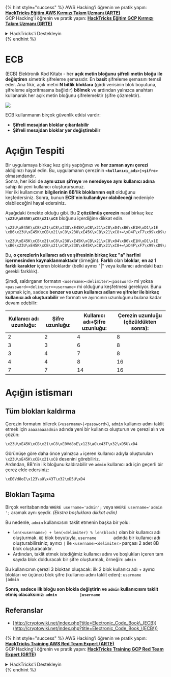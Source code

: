 {% hint style="success" %}
AWS Hacking'i öğrenin ve pratik yapın:<img src="/.gitbook/assets/arte.png" alt="" data-size="line">[**HackTricks Eğitim AWS Kırmızı Takım Uzmanı (ARTE)**](https://training.hacktricks.xyz/courses/arte)<img src="/.gitbook/assets/arte.png" alt="" data-size="line">\
GCP Hacking'i öğrenin ve pratik yapın: <img src="/.gitbook/assets/grte.png" alt="" data-size="line">[**HackTricks Eğitim GCP Kırmızı Takım Uzmanı (GRTE)**<img src="/.gitbook/assets/grte.png" alt="" data-size="line">](https://training.hacktricks.xyz/courses/grte)

<details>

<summary>HackTricks'i Destekleyin</summary>

* [**abonelik planlarını**](https://github.com/sponsors/carlospolop) kontrol edin!
* **💬 [**Discord grubuna**](https://discord.gg/hRep4RUj7f) veya [**telegram grubuna**](https://t.me/peass) katılın ya da **Twitter'da** 🐦 [**@hacktricks\_live**](https://twitter.com/hacktricks\_live)**'i takip edin.**
* **Hacking ipuçlarını paylaşmak için** [**HackTricks**](https://github.com/carlospolop/hacktricks) ve [**HackTricks Cloud**](https://github.com/carlospolop/hacktricks-cloud) github reposuna PR gönderin.

</details>
{% endhint %}


# ECB

(ECB) Elektronik Kod Kitabı - her **açık metin bloğunu** **şifreli metin bloğu ile** **değiştiren** simetrik şifreleme şemasıdır. En **basit** şifreleme şemasını temsil eder. Ana fikir, açık metni **N bitlik bloklara** (girdi verisinin blok boyutuna, şifreleme algoritmasına bağlıdır) **bölmek** ve ardından yalnızca anahtarı kullanarak her açık metin bloğunu şifrelemektir (şifre çözmektir).

![](https://upload.wikimedia.org/wikipedia/commons/thumb/e/e6/ECB_decryption.svg/601px-ECB_decryption.svg.png)

ECB kullanmanın birçok güvenlik etkisi vardır:

* **Şifreli mesajdan bloklar çıkarılabilir**
* **Şifreli mesajdan bloklar yer değiştirebilir**

# Açığın Tespiti

Bir uygulamaya birkaç kez giriş yaptığınızı ve **her zaman aynı çerezi** aldığınızı hayal edin. Bu, uygulamanın çerezinin **`<kullanıcı_adı>|<şifre>`** olmasındandır.\
Sonra, her ikisi de **aynı uzun şifreye** ve **neredeyse** **aynı** **kullanıcı adına** sahip iki yeni kullanıcı oluşturursunuz.\
Her iki kullanıcının **bilgilerinin** **8B'lik bloklarının** **eşit** olduğunu keşfedersiniz. Sonra, bunun **ECB'nin kullanılıyor olabileceği** nedeniyle olabileceğini hayal edersiniz.

Aşağıdaki örnekte olduğu gibi. Bu **2 çözülmüş çerezin** nasıl birkaç kez **`\x23U\xE45K\xCB\x21\xC8`** bloğunu içerdiğine dikkat edin.
```
\x23U\xE45K\xCB\x21\xC8\x23U\xE45K\xCB\x21\xC8\x04\xB6\xE1H\xD1\x1E \xB6\x23U\xE45K\xCB\x21\xC8\x23U\xE45K\xCB\x21\xC8+=\xD4F\xF7\x99\xD9\xA9

\x23U\xE45K\xCB\x21\xC8\x23U\xE45K\xCB\x21\xC8\x04\xB6\xE1H\xD1\x1E \xB6\x23U\xE45K\xCB\x21\xC8\x23U\xE45K\xCB\x21\xC8+=\xD4F\xF7\x99\xD9\xA9
```
Bu, **o çerezlerin kullanıcı adı ve şifresinin birkaç kez "a" harfini içermesinden kaynaklanmaktadır** (örneğin). **Farklı** olan **bloklar**, **en az 1 farklı karakter** içeren bloklardır (belki ayırıcı "|" veya kullanıcı adındaki bazı gerekli farklılık).

Şimdi, saldırganın formatın `<username><delimiter><password>` mi yoksa `<password><delimiter><username>` mi olduğunu keşfetmesi gerekiyor. Bunu yapmak için, sadece **benzer ve uzun kullanıcı adları ve şifreler ile birkaç kullanıcı adı oluşturabilir** ve formatı ve ayırıcının uzunluğunu bulana kadar devam edebilir:

| Kullanıcı adı uzunluğu: | Şifre uzunluğu: | Kullanıcı adı+Şifre uzunluğu: | Çerezin uzunluğu (çözüldükten sonra): |
| ----------------------- | ---------------- | ------------------------------ | ------------------------------------- |
| 2                       | 2                | 4                              | 8                                   |
| 3                       | 3                | 6                              | 8                                   |
| 3                       | 4                | 7                              | 8                                   |
| 4                       | 4                | 8                              | 16                                  |
| 7                       | 7                | 14                             | 16                                  |

# Açığın istismarı

## Tüm blokları kaldırma

Çerezin formatını bilerek (`<username>|<password>`), `admin` kullanıcı adını taklit etmek için `aaaaaaaaadmin` adında yeni bir kullanıcı oluşturun ve çerezi alın ve çözün:
```
\x23U\xE45K\xCB\x21\xC8\xE0Vd8oE\x123\aO\x43T\x32\xD5U\xD4
```
Görünüşe göre daha önce yalnızca `a` içeren kullanıcı adıyla oluşturulan `\x23U\xE45K\xCB\x21\xC8` desenini görebiliriz.\
Ardından, 8B'nin ilk bloğunu kaldırabilir ve `admin` kullanıcı adı için geçerli bir çerez elde edersiniz:
```
\xE0Vd8oE\x123\aO\x43T\x32\xD5U\xD4
```
## Blokları Taşıma

Birçok veritabanında `WHERE username='admin';` veya `WHERE username='admin    ';` aramak aynı şeydir. _(Ekstra boşluklara dikkat edin)_

Bu nedenle, `admin` kullanıcısını taklit etmenin başka bir yolu:

* `len(<username>) + len(<delimiter) % len(block)` olan bir kullanıcı adı oluşturmak. `8B` blok boyutuyla, `username       ` adında bir kullanıcı adı oluşturabilirsiniz; ayırıcı `|` ile `<username><delimiter>` parçası 2 adet 8B blok oluşturacaktır.
* Ardından, taklit etmek istediğimiz kullanıcı adını ve boşlukları içeren tam sayıda blok dolduracak bir şifre oluşturmak, örneğin: `admin   `

Bu kullanıcının çerezi 3 bloktan oluşacak: ilk 2 blok kullanıcı adı + ayırıcı blokları ve üçüncü blok şifre (kullanıcı adını taklit eden): `username       |admin   `

**Sonra, sadece ilk bloğu son blokla değiştirin ve `admin` kullanıcısını taklit etmiş olacaksınız: `admin          |username`**

## Referanslar

* [http://cryptowiki.net/index.php?title=Electronic_Code_Book\_(ECB)](http://cryptowiki.net/index.php?title=Electronic_Code_Book_\(ECB\))


{% hint style="success" %}
AWS Hacking'i öğrenin ve pratik yapın:<img src="/.gitbook/assets/arte.png" alt="" data-size="line">[**HackTricks Training AWS Red Team Expert (ARTE)**](https://training.hacktricks.xyz/courses/arte)<img src="/.gitbook/assets/arte.png" alt="" data-size="line">\
GCP Hacking'i öğrenin ve pratik yapın: <img src="/.gitbook/assets/grte.png" alt="" data-size="line">[**HackTricks Training GCP Red Team Expert (GRTE)**<img src="/.gitbook/assets/grte.png" alt="" data-size="line">](https://training.hacktricks.xyz/courses/grte)

<details>

<summary>HackTricks'i Destekleyin</summary>

* [**abonelik planlarını**](https://github.com/sponsors/carlospolop) kontrol edin!
* **💬 [**Discord grubuna**](https://discord.gg/hRep4RUj7f) veya [**telegram grubuna**](https://t.me/peass) katılın ya da **Twitter'da** 🐦 [**@hacktricks\_live**](https://twitter.com/hacktricks\_live)**'i takip edin.**
* **Hacking ipuçlarını paylaşmak için [**HackTricks**](https://github.com/carlospolop/hacktricks) ve [**HackTricks Cloud**](https://github.com/carlospolop/hacktricks-cloud) github reposuna PR gönderin.**

</details>
{% endhint %}
